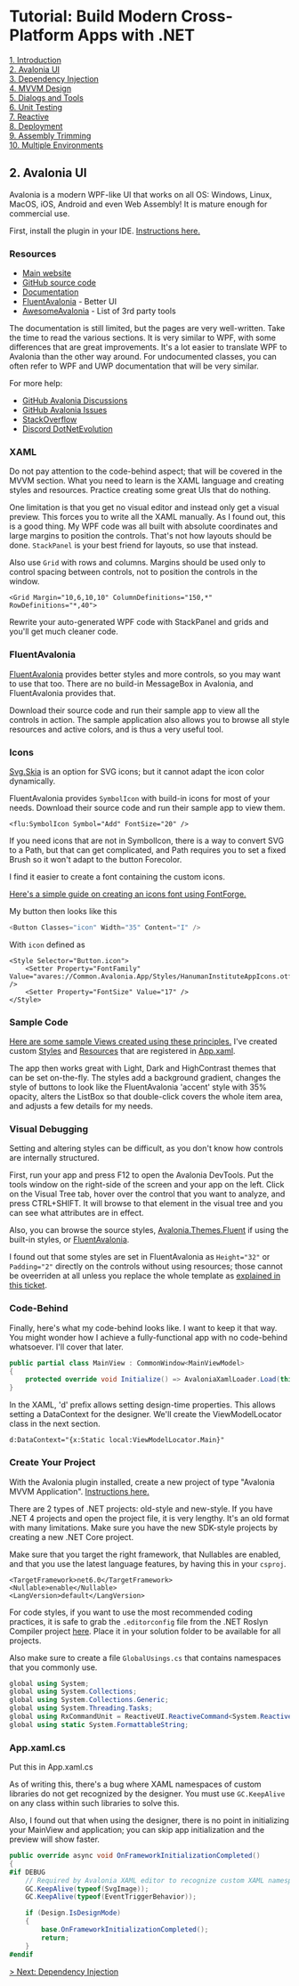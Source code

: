 # Tutorial: Build Modern Cross-Platform Apps with .NET

[1. Introduction](README.md)  
[2. Avalonia UI](2_Avalonia.md)  
[3. Dependency Injection](3_DependencyInjection.md)  
[4. MVVM Design](4_MVVM.md)  
[5. Dialogs and Tools](5_DialogsTools.md)  
[6. Unit Testing](6_UnitTesting.md)  
[7. Reactive](7_Reactive.md)  
[8. Deployment](8_Deployment.md)  
[9. Assembly Trimming](9_AssemblyTrimming.md)  
[10. Multiple Environments](10_MultipleEnvironments.md)

## 2. Avalonia UI

Avalonia is a modern WPF-like UI that works on all OS: Windows, Linux, MacOS, iOS, Android and even Web Assembly! It is mature enough for commercial use.

First, install the plugin in your IDE. [Instructions here.](https://docs.avaloniaui.net/docs/getting-started/ide-support/jetbrains-rider-setup)

### Resources

- [Main website](https://avaloniaui.net/)
- [GitHub source code](https://github.com/AvaloniaUI/Avalonia)
- [Documentation](https://docs.avaloniaui.net/)
- [FluentAvalonia](https://github.com/amwx/FluentAvalonia) - Better UI
- [AwesomeAvalonia](https://github.com/AvaloniaCommunity/awesome-avalonia) - List of 3rd party tools

The documentation is still limited, but the pages are very well-written. Take the time to read the various sections. It is very similar to WPF, with some differences that are great improvements. It's a lot easier to translate WPF to Avalonia than the other way around. For undocumented classes, you can often refer to WPF and UWP documentation that will be very similar.

For more help:
- [GitHub Avalonia Discussions](https://github.com/AvaloniaUI/Avalonia/discussions)
- [GitHub Avalonia Issues](https://github.com/AvaloniaUI/Avalonia/issues)
- [StackOverflow](https://stackoverflow.com/)
- [Discord DotNetEvolution](https://discord.com/invite/HSuhTyG)

### XAML

Do not pay attention to the code-behind aspect; that will be covered in the MVVM section. What you need to learn is the XAML language and creating styles and resources. Practice creating some great UIs that do nothing.

One limitation is that you get no visual editor and instead only get a visual preview. This forces you to write all the XAML manually. As I found out, this is a good thing. My WPF code was all built with absolute coordinates and large margins to position the controls. That's not how layouts should be done. `StackPanel` is your best friend for layouts, so use that instead.

Also use `Grid` with rows and columns. Margins should be used only to control spacing between controls, not to position the controls in the window.

```xaml
<Grid Margin="10,6,10,10" ColumnDefinitions="150,*" RowDefinitions="*,40">
```

Rewrite your auto-generated WPF code with StackPanel and grids and you'll get much cleaner code.

### FluentAvalonia

[FluentAvalonia](https://github.com/amwx/FluentAvalonia) provides better styles and more controls, so you may want to use that too. There are no build-in MessageBox in Avalonia, and FluentAvalonia provides that.

Download their source code and run their sample app to view all the controls in action. The sample application also allows you to browse all style resources and active colors, and is thus a very useful tool.

### Icons

[Svg.Skia](https://github.com/wieslawsoltes/Svg.Skia) is an option for SVG icons; but it cannot adapt the icon color dynamically.

FluentAvalonia provides `SymbolIcon` with build-in icons for most of your needs. Download their source code and run their sample app to view them.

```xaml
<flu:SymbolIcon Symbol="Add" FontSize="20" />
```

If you need icons that are not in SymbolIcon, there is a way to convert SVG to a Path, but that can get complicated, and Path requires you to set a fixed Brush so it won't adapt to the button Forecolor.

I find it easier to create a font containing the custom icons.

[Here's a simple guide on creating an icons font using FontForge.](https://mohammedraji.github.io/posts/The-Definitive-guide-to-create-an-icon-font/)

My button then looks like this
```c#
<Button Classes="icon" Width="35" Content="I" />
```

With `icon` defined as

```xaml
<Style Selector="Button.icon">
    <Setter Property="FontFamily" Value="avares://Common.Avalonia.App/Styles/HanumanInstituteAppIcons.otf#" />
    <Setter Property="FontSize" Value="17" />
</Style>
```

### Sample Code

[Here are some sample Views created using these principles.](https://github.com/mysteryx93/HanumanInstituteApps/tree/master/Converter432hz/Views)
I've created custom [Styles](https://github.com/mysteryx93/HanumanInstituteApps/blob/master/Common.Avalonia.App/Styles/CommonStyles.axaml) and [Resources](https://github.com/mysteryx93/HanumanInstituteApps/blob/master/Common.Avalonia.App/Styles/CommonResources.axaml) that are registered in [App.xaml](https://github.com/mysteryx93/HanumanInstituteApps/blob/master/Converter432hz/App.axaml).

The app then works great with Light, Dark and HighContrast themes that can be set on-the-fly. The styles add a background gradient, changes the style of buttons to look like the FluentAvalonia 'accent' style with 35% opacity, alters the ListBox so that double-click covers the whole item area, and adjusts a few details for my needs.

### Visual Debugging

Setting and altering styles can be difficult, as you don't know how controls are internally structured.

First, run your app and press F12 to open the Avalonia DevTools. Put the tools window on the right-side of the screen and your app on the left. Click on the Visual Tree tab, hover over the control that you want to analyze, and press CTRL+SHIFT. It will browse to that element in the visual tree and you can see what attributes are in effect.

Also, you can browse the source styles, [Avalonia.Themes.Fluent](https://github.com/AvaloniaUI/Avalonia/tree/master/src/Avalonia.Themes.Fluent) if using the built-in styles, or [FluentAvalonia](https://github.com/amwx/FluentAvalonia/tree/master/FluentAvalonia/Styling).

I found out that some styles are set in FluentAvalonia as `Height="32"` or `Padding="2"` directly on the controls without using resources; those cannot be oveerriden at all unless you replace the whole template as [explained in this ticket](https://github.com/amwx/FluentAvalonia/issues/176).

### Code-Behind

Finally, here's what my code-behind looks like. I want to keep it that way. You might wonder how I achieve a fully-functional app with no code-behind whatsoever. I'll cover that later.

```c#
public partial class MainView : CommonWindow<MainViewModel>
{
    protected override void Initialize() => AvaloniaXamlLoader.Load(this);
}
```

In the XAML, 'd' prefix allows setting design-time properties. This allows setting a DataContext for the designer. We'll create the ViewModelLocator class in the next section.

```xaml
d:DataContext="{x:Static local:ViewModelLocator.Main}"
```

### Create Your Project

With the Avalonia plugin installed, create a new project of type "Avalonia MVVM Application". [Instructions here.](https://docs.avaloniaui.net/tutorials/todo-list-app/creating-a-new-project)

There are 2 types of .NET projects: old-style and new-style. If you have .NET 4 projects and open the project file, it is very lengthy. It's an old format with many limitations. Make sure you have the new SDK-style projects by creating a new .NET Core project.

Make sure that you target the right framework, that Nullables are enabled, and that you use the latest language features, by having this in your `csproj`.

```
<TargetFramework>net6.0</TargetFramework>
<Nullable>enable</Nullable>
<LangVersion>default</LangVersion>
```

For code styles, if you want to use the most recommended coding practices, it is safe to grab the `.editorconfig` file from the .NET Roslyn Compiler project [here](https://github.com/dotnet/roslyn/blob/main/.editorconfig). Place it in your solution folder to be available for all projects.

Also make sure to create a file `GlobalUsings.cs` that contains namespaces that you commonly use.

```c#
global using System;
global using System.Collections;
global using System.Collections.Generic;
global using System.Threading.Tasks;
global using RxCommandUnit = ReactiveUI.ReactiveCommand<System.Reactive.Unit, System.Reactive.Unit>;
global using static System.FormattableString; 
```

### App.xaml.cs

Put this in App.xaml.cs

As of writing this, there's a bug where XAML namespaces of custom libraries do not get recognized by the designer. You must use `GC.KeepAlive` on any class within such libraries to solve this.

Also, I found out that when using the designer, there is no point in initializing your MainView and application; you can skip app initialization and the preview will show faster.

```c#
public override async void OnFrameworkInitializationCompleted()
{
#if DEBUG
    // Required by Avalonia XAML editor to recognize custom XAML namespaces. Until they fix the problem.
    GC.KeepAlive(typeof(SvgImage));
    GC.KeepAlive(typeof(EventTriggerBehavior));

    if (Design.IsDesignMode)
    {
        base.OnFrameworkInitializationCompleted();
        return;
    }
#endif
```

[> Next: Dependency Injection](3_DependencyInjection.md)
